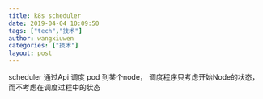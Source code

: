 ```yaml
---
title: k8s scheduler
date: 2019-04-04 10:09:50
tags: ["tech","技术"]
author: wangxiuwen
categories: ["技术"]
layout: post
---
```


scheduler 通过Api 调度 pod 到某个node， 调度程序只考虑开始Node的状态，而不考虑在调度过程中的状态